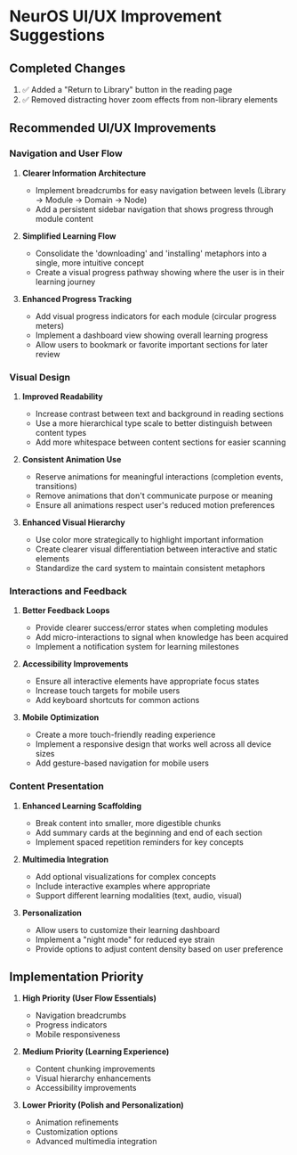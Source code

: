 # NeurOS UI/UX Improvement Suggestions

## Completed Changes
1. ✅ Added a "Return to Library" button in the reading page
2. ✅ Removed distracting hover zoom effects from non-library elements

## Recommended UI/UX Improvements

### Navigation and User Flow
1. **Clearer Information Architecture**
   - Implement breadcrumbs for easy navigation between levels (Library → Module → Domain → Node)
   - Add a persistent sidebar navigation that shows progress through module content

2. **Simplified Learning Flow**
   - Consolidate the 'downloading' and 'installing' metaphors into a single, more intuitive concept
   - Create a visual progress pathway showing where the user is in their learning journey

3. **Enhanced Progress Tracking**
   - Add visual progress indicators for each module (circular progress meters)
   - Implement a dashboard view showing overall learning progress
   - Allow users to bookmark or favorite important sections for later review

### Visual Design
1. **Improved Readability**
   - Increase contrast between text and background in reading sections
   - Use a more hierarchical type scale to better distinguish between content types
   - Add more whitespace between content sections for easier scanning

2. **Consistent Animation Use**
   - Reserve animations for meaningful interactions (completion events, transitions)
   - Remove animations that don't communicate purpose or meaning
   - Ensure all animations respect user's reduced motion preferences

3. **Enhanced Visual Hierarchy**
   - Use color more strategically to highlight important information
   - Create clearer visual differentiation between interactive and static elements
   - Standardize the card system to maintain consistent metaphors

### Interactions and Feedback
1. **Better Feedback Loops**
   - Provide clearer success/error states when completing modules
   - Add micro-interactions to signal when knowledge has been acquired
   - Implement a notification system for learning milestones

2. **Accessibility Improvements**
   - Ensure all interactive elements have appropriate focus states
   - Increase touch targets for mobile users
   - Add keyboard shortcuts for common actions

3. **Mobile Optimization**
   - Create a more touch-friendly reading experience
   - Implement a responsive design that works well across all device sizes
   - Add gesture-based navigation for mobile users

### Content Presentation
1. **Enhanced Learning Scaffolding**
   - Break content into smaller, more digestible chunks
   - Add summary cards at the beginning and end of each section
   - Implement spaced repetition reminders for key concepts

2. **Multimedia Integration**
   - Add optional visualizations for complex concepts
   - Include interactive examples where appropriate
   - Support different learning modalities (text, audio, visual)

3. **Personalization**
   - Allow users to customize their learning dashboard
   - Implement a "night mode" for reduced eye strain
   - Provide options to adjust content density based on user preference

## Implementation Priority
1. **High Priority (User Flow Essentials)**
   - Navigation breadcrumbs
   - Progress indicators
   - Mobile responsiveness

2. **Medium Priority (Learning Experience)**
   - Content chunking improvements
   - Visual hierarchy enhancements
   - Accessibility improvements

3. **Lower Priority (Polish and Personalization)**
   - Animation refinements
   - Customization options
   - Advanced multimedia integration 